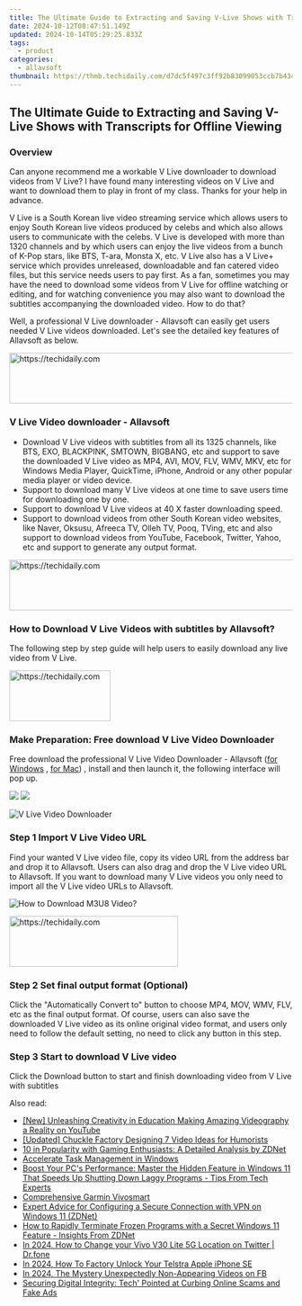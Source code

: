 ```yaml
---
title: The Ultimate Guide to Extracting and Saving V-Live Shows with Transcripts for Offline Viewing
date: 2024-10-12T08:47:51.149Z
updated: 2024-10-14T05:29:25.833Z
tags:
  - product
categories:
  - allavsoft
thumbnail: https://thmb.techidaily.com/d7dc5f497c3ff92b83099053ccb7b434fc4fb16a570e502a336cc42130adb602.jpg
---
```


## The Ultimate Guide to Extracting and Saving V-Live Shows with Transcripts for Offline Viewing

### Overview

Can anyone recommend me a workable V Live downloader to download videos from V Live? I have found many interesting videos on V Live and want to download them to play in front of my class. Thanks for your help in advance.

V Live is a South Korean live video streaming service which allows users to enjoy South Korean live videos produced by celebs and which also allows users to communicate with the celebs. V Live is developed with more than 1320 channels and by which users can enjoy the live videos from a bunch of K-Pop stars, like BTS, T-ara, Monsta X, etc. V Live also has a V Live+ service which provides unreleased, downloadable and fan catered video files, but this service needs users to pay first. As a fan, sometimes you may have the need to download some videos from V Live for offline watching or editing, and for watching convenience you may also want to download the subtitles accompanying the downloaded video. How to do that?

Well, a professional V Live downloader - Allavsoft can easily get users needed V Live videos downloaded. Let's see the detailed key features of Allavsoft as below.

<!-- affiliate ads begin -->
<a href="https://appsumo.8odi.net/c/5597632/2094421/7443" target="_top" id="2094421">
  <img src="//a.impactradius-go.com/display-ad/7443-2094421" border="0" alt="https://techidaily.com" width="728" height="90"/>
</a>
<img height="0" width="0" src="https://appsumo.8odi.net/i/5597632/2094421/7443" style="position:absolute;visibility:hidden;" border="0" />
<!-- affiliate ads end -->

### V Live Video downloader - Allavsoft

* Download V Live videos with subtitles from all its 1325 channels, like BTS, EXO, BLACKPINK, SMTOWN, BIGBANG, etc and support to save the downloaded V Live video as MP4, AVI, MOV, FLV, WMV, MKV, etc for Windows Media Player, QuickTime, iPhone, Android or any other popular media player or video device.
* Support to download many V Live videos at one time to save users time for downloading one by one.
* Support to download V Live videos at 40 X faster downloading speed.
* Support to download videos from other South Korean video websites, like Naver, Oksusu, Afreeca TV, Olleh TV, Pooq, TVing, etc and also support to download videos from YouTube, Facebook, Twitter, Yahoo, etc and support to generate any output format.

<!-- affiliate ads begin -->
<a href="https://aligracehair.sjv.io/c/5597632/1896510/19272" target="_top" id="1896510">
  <img src="//a.impactradius-go.com/display-ad/19272-1896510" border="0" alt="https://techidaily.com" width="728" height="90"/>
</a>
<img height="0" width="0" src="https://aligracehair.sjv.io/i/5597632/1896510/19272" style="position:absolute;visibility:hidden;" border="0" />
<!-- affiliate ads end -->

### How to Download V Live Videos with subtitles by Allavsoft?

The following step by step guide will help users to easily download any live video from V Live.

<!-- affiliate ads begin -->
<a href="https://aligracehair.sjv.io/c/5597632/2135411/19272" target="_top" id="2135411">
  <img src="//a.impactradius-go.com/display-ad/19272-2135411" border="0" alt="https://techidaily.com" width="180" height="90"/>
</a>
<img height="0" width="0" src="https://aligracehair.sjv.io/i/5597632/2135411/19272" style="position:absolute;visibility:hidden;" border="0" />
<!-- affiliate ads end -->

### Make Preparation: Free download V Live Video Downloader

Free download the professional V Live Video Downloader - Allavsoft ([for Windows](https://tools.techidaily.com/allavsoft/products/) , [for Mac](https://tools.techidaily.com/allavsoft/products/)) , install and then launch it, the following interface will pop up.

[![](https://www.allavsoft.com/how-to/../images/how-to/free-download-win.jpg)](https://tools.techidaily.com/allavsoft/products/) [![](https://www.allavsoft.com/how-to/../images/how-to/free-download-mac.jpg)](https://tools.techidaily.com/allavsoft/products/)

![V Live Video Downloader](https://www.allavsoft.com/how-to/../images/allavsoft/screen-shot-600.jpg)

### Step 1 Import V Live Video URL

Find your wanted V Live video file, copy its video URL from the address bar and drop it to Allavsoft. Users can also drag and drop the V Live video URL to Allavsoft. If you want to download many V Live videos you only need to import all the V Live video URLs to Allavsoft.

![How to Download M3U8 Video?](https://www.allavsoft.com/how-to/../images/how-to/download-rtmp-video/download-rtmp-video.jpg)

<!-- affiliate ads begin -->
<a href="https://aligracehair.sjv.io/c/5597632/2047406/19272" target="_top" id="2047406">
  <img src="//a.impactradius-go.com/display-ad/19272-2047406" border="0" alt="https://techidaily.com" width="300" height="90"/>
</a>
<img height="0" width="0" src="https://aligracehair.sjv.io/i/5597632/2047406/19272" style="position:absolute;visibility:hidden;" border="0" />
<!-- affiliate ads end -->

### Step 2 Set final output format (Optional)

Click the "Automatically Convert to" button to choose MP4, MOV, WMV, FLV, etc as the final output format. Of course, users can also save the downloaded V Live video as its online original video format, and users only need to follow the default setting, no need to click any button in this step.

### Step 3 Start to download V Live video

Click the Download button to start and finish downloading video from V Live with subtitles

<ins class="adsbygoogle"
     style="display:block"
     data-ad-format="autorelaxed"
     data-ad-client="ca-pub-7571918770474297"
     data-ad-slot="1223367746"></ins>

<ins class="adsbygoogle"
     style="display:block"
     data-ad-client="ca-pub-7571918770474297"
     data-ad-slot="8358498916"
     data-ad-format="auto"
     data-full-width-responsive="true"></ins>

<span class="atpl-alsoreadstyle">Also read:</span>
<div><ul>
<li><a href="https://facebook-record-videos.techidaily.com/new-unleashing-creativity-in-education-making-amazing-videography-a-reality-on-youtube/"><u>[New] Unleashing Creativity in Education Making Amazing Videography a Reality on YouTube</u></a></li>
<li><a href="https://youtube-videos.techidaily.com/updated-chuckle-factory-designing-7-video-ideas-for-humorists/"><u>[Updated] Chuckle Factory Designing 7 Video Ideas for Humorists</u></a></li>
<li><a href="https://win-cheats.techidaily.com/10-in-popularity-with-gaming-enthusiasts-a-detailed-analysis-by-zdnet/"><u>10 in Popularity with Gaming Enthusiasts: A Detailed Analysis by ZDNet</u></a></li>
<li><a href="https://win-cheats.techidaily.com/accelerate-task-management-in-windows/"><u>Accelerate Task Management in Windows</u></a></li>
<li><a href="https://win-cheats.techidaily.com/boost-your-pcs-performance-master-the-hidden-feature-in-windows-11-that-speeds-up-shutting-down-laggy-programs-tips-from-tech-experts/"><u>Boost Your PC's Performance: Master the Hidden Feature in Windows 11 That Speeds Up Shutting Down Laggy Programs - Tips From Tech Experts</u></a></li>
<li><a href="https://buynow-reviews.techidaily.com/comprehensive-garmin-vivosmart/"><u>Comprehensive Garmin Vivosmart</u></a></li>
<li><a href="https://win-cheats.techidaily.com/expert-advice-for-configuring-a-secure-connection-with-vpn-on-windows-11-zdnet/"><u>Expert Advice for Configuring a Secure Connection with VPN on Windows 11 (ZDNet)</u></a></li>
<li><a href="https://win-cheats.techidaily.com/how-to-rapidly-terminate-frozen-programs-with-a-secret-windows-11-feature-insights-from-zdnet/"><u>How to Rapidly Terminate Frozen Programs with a Secret Windows 11 Feature - Insights From ZDNet</u></a></li>
<li><a href="https://review-topics.techidaily.com/in-2024-how-to-change-your-vivo-v30-lite-5g-location-on-twitter-drfone-by-drfone-virtual-android/"><u>In 2024, How to Change your Vivo V30 Lite 5G Location on Twitter | Dr.fone</u></a></li>
<li><a href="https://sim-unlock.techidaily.com/in-2024-how-to-factory-unlock-your-telstra-apple-iphone-se-by-drfone-ios/"><u>In 2024, How To Factory Unlock Your Telstra Apple iPhone SE</u></a></li>
<li><a href="https://facebook-video-content.techidaily.com/in-2024-the-mystery-unexpectedly-non-appearing-videos-on-fb/"><u>In 2024, The Mystery Unexpectedly Non-Appearing Videos on FB</u></a></li>
<li><a href="https://facebook.techidaily.com/securing-digital-integrity-tech-pointed-at-curbing-online-scams-and-fake-ads/"><u>Securing Digital Integrity: Tech' Pointed at Curbing Online Scams and Fake Ads</u></a></li>
</ul></div>

